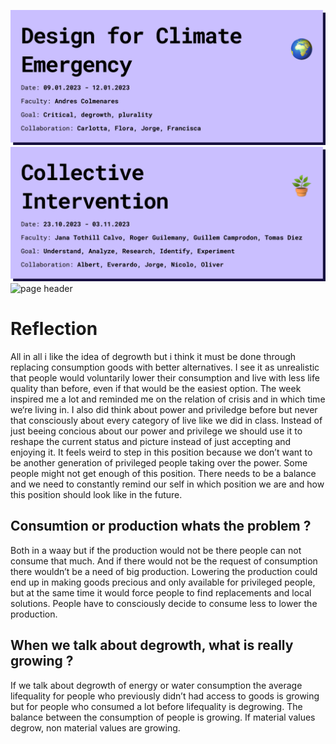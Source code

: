 ![page header](../../images/Bearbeitet/DesignforClimateEmergencyCover.png)
![page header](../../images/Bearbeitet/CollectiveInterventionCover.png)
![page header](../../images/DesignForClimateEmergency/)
# Reflection
All in all i like the idea of degrowth but i think it must be done through replacing consumption goods with better alternatives. I see it as unrealistic that people would voluntarily lower their consumption and live with less life quality than before, even if that would be the easiest option. The week inspired me a lot and reminded me on the relation of crisis and in which time we‘re living in. I also did think about power and priviledge before but never that consciously about every category of live like we did in class. Instead of just beeing concious about our power and privilege we should use it to reshape the current status and picture instead of just accepting and enjoying it. It feels weird to step in this position because we don’t want to be another generation of privileged people taking over the power. Some people might not get enough of this position. There needs to be a balance and we need to constantly remind our self in which position we are and how this position should look like in the future.

## Consumtion or production whats the problem ? 
Both in a waay but if the production would not be there people can not consume that much. And if there would not be the request of consumption there wouldn’t be a need of big production. Lowering the production could end up in making goods precious and only available for privileged people, but at the same time it would force people to find replacements and local solutions. People have to consciously decide to consume less to lower the production.

## When we talk about degrowth, what is really growing ? 
If we talk about degrowth of energy or water consumption the average lifequality for people who previously didn’t had access to goods is growing but for people who consumed a lot before lifequality is degrowing. The balance between the consumption of people is growing. If material values degrow, non material values are growing. 